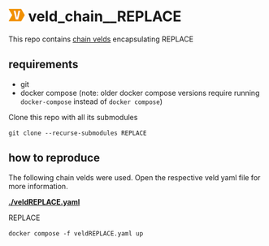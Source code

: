 # ![veld chain](https://raw.githubusercontent.com/veldhub/.github/refs/heads/main/images/symbol_V_letter.png) veld_chain__REPLACE

This repo contains [chain velds](https://zenodo.org/records/13322913) encapsulating REPLACE

## requirements

- git
- docker compose (note: older docker compose versions require running `docker-compose` instead of 
  `docker compose`)

Clone this repo with all its submodules
```
git clone --recurse-submodules REPLACE
```

## how to reproduce

The following chain velds were used. Open the respective veld yaml file for more information.

**[./veldREPLACE.yaml](./veldREPLACE.yaml)** 

REPLACE

```
docker compose -f veldREPLACE.yaml up
```

